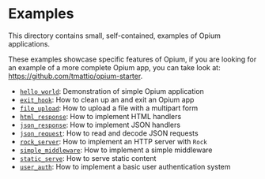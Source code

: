 # Examples

This directory contains small, self-contained, examples of Opium applications.

These examples showcase specific features of Opium, if you are looking for an example of a more complete Opium app, you can take look at: https://github.com/tmattio/opium-starter.

- [`hello_world`](./hello_world): Demonstration of simple Opium application
- [`exit_hook`](./exit_hook): How to clean up an and exit an Opium app
- [`file_upload`](./file_upload): How to upload a file with a multipart form
- [`html_response`](./html_response): How to implement HTML handlers
- [`json_response`](./json_response): How to implement JSON handlers
- [`json_request`](./json_request): How to read and decode JSON requests
- [`rock_server`](./rock_server): How to implement an HTTP server with `Rock`
- [`simple_middleware`](./simple_middleware): How to implement a simple middleware
- [`static_serve`](./static_serve): How to serve static content
- [`user_auth`](./user_auth): How to implement a basic user authentication system
